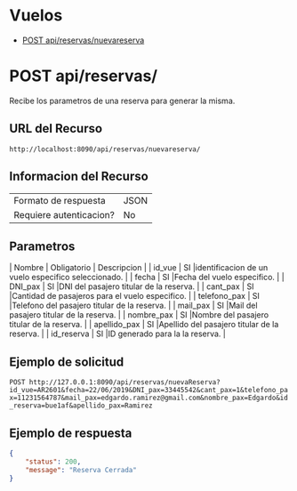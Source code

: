 # Vuelos
- [POST api/reservas/nuevareserva](.basics/reserva-postnuevaReserva.md)

# POST api/reservas/
Recibe los parametros de una reserva para generar la misma.

## URL del Recurso
`http://localhost:8090/api/reservas/nuevareserva/`

## Informacion del Recurso
|                         |       |
|-------------------------|-------|
| Formato de respuesta    | JSON  |
| Requiere autenticacion? | No    |

## Parametros
| Nombre       | Obligatorio | Descripcion                                               |
| id_vue       |     SI      |identificacion de un vuelo especifico seleccionado.        |
| fecha        |     SI      |Fecha del vuelo especifico.                                |
| DNI_pax      |     SI      |DNI del pasajero titular de la reserva.                    |
| cant_pax     |     SI      |Cantidad de pasajeros para el vuelo especifico.            |
| telefono_pax |     SI      |Telefono del pasajero titular de la reserva.               |
| mail_pax     |     SI      |Mail del pasajero titular de la reserva.                   |
| nombre_pax   |     SI      |Nombre del pasajero titular de la reserva.                 |
| apellido_pax |     SI      |Apellido del pasajero titular de la reserva.               |
| id_reserva   |     SI      |ID generado para la la reserva.                            |


## Ejemplo de solicitud

`POST http://127.0.0.1:8090/api/reservas/nuevaReserva?id_vue=AR2601&fecha=22/06/2019&DNI_pax=33445542&cant_pax=1&telefono_pax=11231564787&mail_pax=edgardo.ramirez@gmail.com&nombre_pax=Edgardo&id_reserva=bue1af&apellido_pax=Ramirez`

## Ejemplo de respuesta
```JSON
{
    "status": 200,
    "message": "Reserva Cerrada"
}
```

